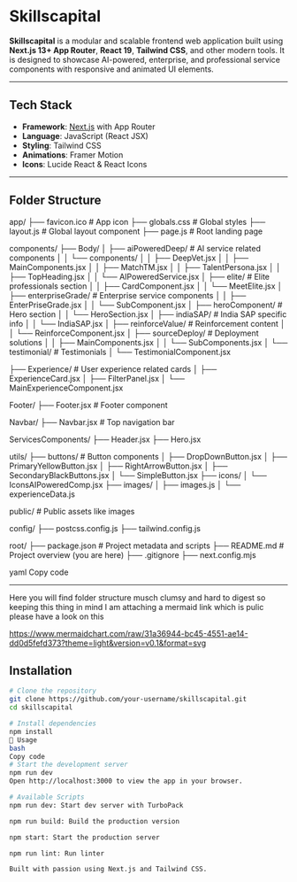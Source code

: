 # Skillscapital

**Skillscapital** is a modular and scalable frontend web application built using **Next.js 13+ App Router**, **React 19**, **Tailwind CSS**, and other modern tools. It is designed to showcase AI-powered, enterprise, and professional service components with responsive and animated UI elements.

---

##  Tech Stack

- **Framework**: [Next.js](https://nextjs.org/) with App Router
- **Language**: JavaScript (React JSX)
- **Styling**: Tailwind CSS
- **Animations**: Framer Motion
- **Icons**: Lucide React & React Icons

---

##  Folder Structure
app/
├── favicon.ico # App icon
├── globals.css # Global styles
├── layout.js # Global layout component
├── page.js # Root landing page

components/
├── Body/
│ ├── aiPoweredDeep/ # AI service related components
│ │ └── components/
│ │ ├── DeepVet.jsx
│ │ ├── MainComponents.jsx
│ │ ├── MatchTM.jsx
│ │ ├── TalentPersona.jsx
│ │ ├── TopHeading.jsx
│ │ └── AIPoweredService.jsx
│ ├── elite/ # Elite professionals section
│ │ ├── CardComponent.jsx
│ │ └── MeetElite.jsx
│ ├── enterpriseGrade/ # Enterprise service components
│ │ ├── EnterPriseGrade.jsx
│ │ └── SubComponent.jsx
│ ├── heroComponent/ # Hero section
│ │ └── HeroSection.jsx
│ ├── indiaSAP/ # India SAP specific info
│ │ └── IndiaSAP.jsx
│ ├── reinforceValue/ # Reinforcement content
│ │ └── ReinforceComponent.jsx
│ ├── sourceDeploy/ # Deployment solutions
│ │ ├── MainComponents.jsx
│ │ └── SubComponents.jsx
│ └── testimonial/ # Testimonials
│ └── TestimonialComponent.jsx

├── Experience/ # User experience related cards
│ ├── ExperienceCard.jsx
│ ├── FilterPanel.jsx
│ └── MainExperienceComponent.jsx

Footer/
├── Footer.jsx # Footer component

Navbar/
├── Navbar.jsx # Top navigation bar

ServicesComponents/
├── Header.jsx
├── Hero.jsx

utils/
├── buttons/ # Button components
│ ├── DropDownButton.jsx
│ ├── PrimaryYellowButton.jsx
│ ├── RightArrowButton.jsx
│ ├── SecondaryBlackButtons.jsx
│ └── SimpleButton.jsx
├── icons/
│ └── IconsAIPoweredComp.jsx
├── images/
│ ├── images.js
│ └── experienceData.js

public/ # Public assets like images

config/
├── postcss.config.js
├── tailwind.config.js

root/
├── package.json # Project metadata and scripts
├── README.md # Project overview (you are here)
├── .gitignore
├── next.config.mjs

yaml
Copy code

---
Here you will find folder structure musch clumsy and hard to digest so keeping this thing in mind I am attaching a mermaid link which is pulic please have a look on this 

https://www.mermaidchart.com/raw/31a36944-bc45-4551-ae14-dd0d5fefd373?theme=light&version=v0.1&format=svg
## Installation

```bash
# Clone the repository
git clone https://github.com/your-username/skillscapital.git
cd skillscapital

# Install dependencies
npm install
🚀 Usage
bash
Copy code
# Start the development server
npm run dev
Open http://localhost:3000 to view the app in your browser.

# Available Scripts
npm run dev: Start dev server with TurboPack

npm run build: Build the production version

npm start: Start the production server

npm run lint: Run linter

Built with passion using Next.js and Tailwind CSS.




